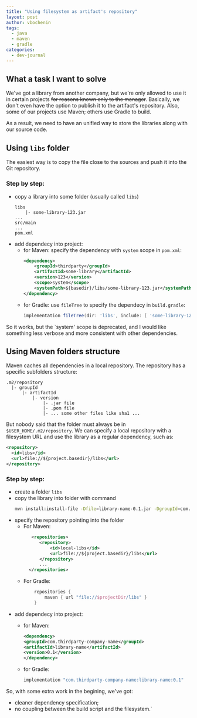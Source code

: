 ```yaml
---
title: "Using filesystem as artifact's repository"
layout: post
author: vbochenin
tags:
  - java
  - maven
  - gradle
categories:
  - dev-journal
---
```


## What a task I want to solve

We've got a library from another company, but we're only allowed to use it in certain projects ~~for reasons known only to the manager~~.
Basically, we don't even have the option to publish it to the artifact's repository.
Also, some of our projects use Maven; others use Gradle to build. 

As a result, we need to have an unified way to store the libraries along with our source code.

## Using `libs` folder

The easiest way is to copy the file close to the sources and push it into the Git repository.
### Step by step:
- copy a library into some folder (usually called `libs`)
    ```
    libs
        |- some-library-123.jar
    ...
    src/main
    ...
    pom.xml
    ```
- add dependecy into project:
    - for Maven: specify the dependency with `system` scope in `pom.xml`:
        ```xml
        <dependency>
            <groupId>thirdparty</groupId>
            <artifactId>some-library</artifactId>
            <version>123</version>
            <scope>system</scope>
            <systemPath>${basedir}/libs/some-library-123.jar</systemPath>
        </dependency>
        ```
    - for Gradle: use `fileTree` to specify the dependecy in `build.gradle`:
        ```groovy
        implementation fileTree(dir: 'libs', include: [ 'some-library-123.jar', ...])
        ```

So it works, but the `system' scope is deprecated, and I would like something less verbose and more consistent with other dependencies.

## Using Maven folders structure

Maven caches all dependencies in a local repository. The repository has a specific subfolders structure:
```
.m2/repository
  |- groupId
      |- artifactId
          |- version
              |- .jar file
              |- .pom file
              |- ... some other files like sha1 ...
```

But nobody said that the folder must always be in `$USER_HOME/.m2/repository`. We can specify a local repository with a filesystem URL and use the library as a regular dependency, such as:
```xml
<repository>  
  <id>libs</id>  
  <url>file://${project.basedir}/libs</url>  
</repository>
```

### Step by step:
- create a folder `libs`
- copy the library into folder with command
  ```bash
  mvn install:install-file -Dfile=library-name-0.1.jar -DgroupId=com.thirdparty-company-name -DartifactId=library-name -Dversion=0.1 -Dpackaging=jar -DlocalRepositoryPath=libs
  ```
- specify the repository pointing into the folder
    - For Maven:
      ```xml
         <repositories>
            <repository>
                <id>local-libs</id>  
                <url>file://${project.basedir}/libs</url>  
            </repository>
            ... 
        </repositories>
      ```
    - For Gradle:
      ``` groovy
          repositories {
              maven { url "file://$projectDir/libs" }  
          }
      ```
- add dependecy into project:      
    - for Maven: 
        ```xml
        <dependency>
        <groupId>com.thirdparty-company-name</groupId>
        <artifactId>library-name</artifactId>
        <version>0.1</version>
        </dependency>
        ```
    
    - for Gradle: 
        ```groovy
        implementation "com.thirdparty-company-name:library-name:0.1"
        ```

So, with some extra work in the begining, we've got:
- cleaner dependency specification;
- no coupling between the build script and the filesystem.`